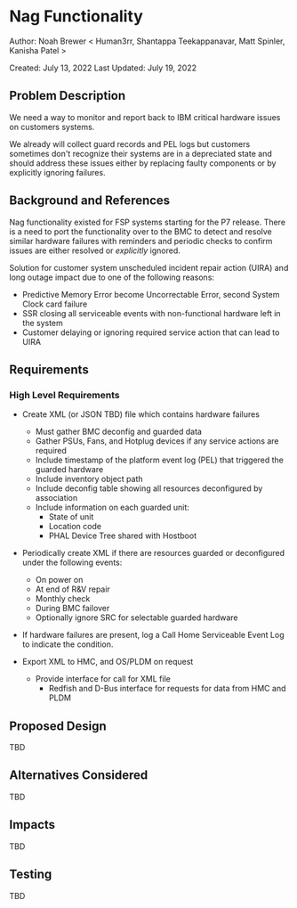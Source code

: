 # Nag Functionality

Author: Noah Brewer
  < Human3rr, Shantappa Teekappanavar, Matt Spinler, Kanisha Patel >

Created: July 13, 2022
Last Updated: July 19, 2022

## Problem Description

We need a way to monitor and report back to IBM critical hardware issues on 
customers systems.

We already will collect guard records and PEL logs but customers sometimes don't
recognize their systems are in a depreciated state and should address these
issues either by replacing faulty components or by explicitly ignoring failures.

## Background and References

Nag functionality existed for FSP systems starting for the P7 release. There is 
a need to port the functionality over to the BMC to detect and resolve similar 
hardware failures with reminders and periodic checks to confirm issues are 
either resolved or *explicitly* ignored.
 
Solution for customer system unscheduled incident repair action (UIRA) and long
	outage impact due to one of the following reasons:
- Predictive Memory Error become Uncorrectable Error, second System Clock card
	failure
- SSR closing all serviceable events with non-functional hardware left in the 
	system
- Customer delaying or ignoring required service action that can lead to UIRA

## Requirements
### High Level Requirements
- Create XML (or JSON TBD) file which contains hardware failures
    - Must gather BMC deconfig and guarded data
    - Gather PSUs, Fans, and Hotplug devices if any service actions are required
    - Include timestamp of the platform event log (PEL) that triggered the 
	guarded hardware
    - Include inventory object path 
    - Include deconfig table showing all resources deconfigured by association
    - Include information on each guarded unit:
        - State of unit
        - Location code
        - PHAL Device Tree shared with Hostboot

- Periodically create XML if there are resources guarded or deconfigured under 
	the following events:
    - On power on
    - At end of R&V repair
    - Monthly check
    - During BMC failover
    - Optionally ignore SRC for selectable guarded hardware

- If hardware failures are present, log a Call Home Serviceable Event Log to 
	indicate the condition.

- Export XML to HMC, and OS/PLDM on request
   - Provide interface for call for XML file
        - Redfish and D-Bus interface for requests for data from HMC and PLDM

## Proposed Design

TBD

## Alternatives Considered

TBD

## Impacts

TBD

## Testing

TBD
